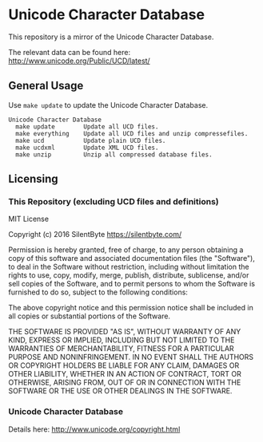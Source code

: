 
Unicode Character Database
==========================

This repository is a mirror of the Unicode Character Database.

The relevant data can be found here:
http://www.unicode.org/Public/UCD/latest/



## General Usage

Use `make update` to update the Unicode Character Database.

```make
Unicode Character Database
  make update        Update all UCD files.
  make everything    Update all UCD files and unzip compressefiles.
  make ucd           Update plain UCD files.
  make ucdxml        Update XML UCD files.
  make unzip         Unzip all compressed database files.
```


## Licensing

### This Repository (excluding UCD files and definitions)

MIT License

Copyright (c) 2016 SilentByte <https://silentbyte.com/>

Permission is hereby granted, free of charge, to any person obtaining a copy
of this software and associated documentation files (the "Software"), to deal
in the Software without restriction, including without limitation the rights
to use, copy, modify, merge, publish, distribute, sublicense, and/or sell
copies of the Software, and to permit persons to whom the Software is
furnished to do so, subject to the following conditions:

The above copyright notice and this permission notice shall be included in all
copies or substantial portions of the Software.

THE SOFTWARE IS PROVIDED "AS IS", WITHOUT WARRANTY OF ANY KIND, EXPRESS OR
IMPLIED, INCLUDING BUT NOT LIMITED TO THE WARRANTIES OF MERCHANTABILITY,
FITNESS FOR A PARTICULAR PURPOSE AND NONINFRINGEMENT. IN NO EVENT SHALL THE
AUTHORS OR COPYRIGHT HOLDERS BE LIABLE FOR ANY CLAIM, DAMAGES OR OTHER
LIABILITY, WHETHER IN AN ACTION OF CONTRACT, TORT OR OTHERWISE, ARISING FROM,
OUT OF OR IN CONNECTION WITH THE SOFTWARE OR THE USE OR OTHER DEALINGS IN THE
SOFTWARE.



### Unicode Character Database

Details here: http://www.unicode.org/copyright.html


